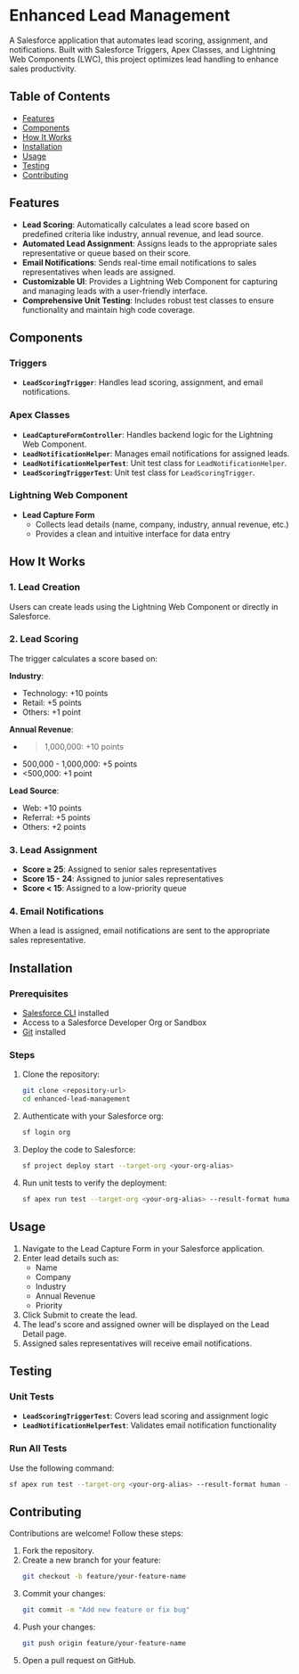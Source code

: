 # Enhanced Lead Management

A Salesforce application that automates lead scoring, assignment, and notifications. Built with Salesforce Triggers, Apex Classes, and Lightning Web Components (LWC), this project optimizes lead handling to enhance sales productivity.

## Table of Contents

* [Features](#features)
* [Components](#components)
* [How It Works](#how-it-works)
* [Installation](#installation)
* [Usage](#usage)
* [Testing](#testing)
* [Contributing](#contributing)

## Features

* **Lead Scoring**: Automatically calculates a lead score based on predefined criteria like industry, annual revenue, and lead source.
* **Automated Lead Assignment**: Assigns leads to the appropriate sales representative or queue based on their score.
* **Email Notifications**: Sends real-time email notifications to sales representatives when leads are assigned.
* **Customizable UI**: Provides a Lightning Web Component for capturing and managing leads with a user-friendly interface.
* **Comprehensive Unit Testing**: Includes robust test classes to ensure functionality and maintain high code coverage.

## Components

### Triggers
* **`LeadScoringTrigger`**: Handles lead scoring, assignment, and email notifications.

### Apex Classes
* **`LeadCaptureFormController`**: Handles backend logic for the Lightning Web Component.
* **`LeadNotificationHelper`**: Manages email notifications for assigned leads.
* **`LeadNotificationHelperTest`**: Unit test class for `LeadNotificationHelper`.
* **`LeadScoringTriggerTest`**: Unit test class for `LeadScoringTrigger`.

### Lightning Web Component
* **Lead Capture Form**
  * Collects lead details (name, company, industry, annual revenue, etc.)
  * Provides a clean and intuitive interface for data entry

## How It Works

### 1. Lead Creation
Users can create leads using the Lightning Web Component or directly in Salesforce.

### 2. Lead Scoring
The trigger calculates a score based on:

**Industry**:
* Technology: +10 points
* Retail: +5 points
* Others: +1 point

**Annual Revenue**:
* >1,000,000: +10 points
* 500,000 - 1,000,000: +5 points
* <500,000: +1 point

**Lead Source**:
* Web: +10 points
* Referral: +5 points
* Others: +2 points

### 3. Lead Assignment
* **Score ≥ 25**: Assigned to senior sales representatives
* **Score 15 - 24**: Assigned to junior sales representatives
* **Score < 15**: Assigned to a low-priority queue

### 4. Email Notifications
When a lead is assigned, email notifications are sent to the appropriate sales representative.

## Installation

### Prerequisites
* [Salesforce CLI](https://developer.salesforce.com/tools/sfdxcli) installed
* Access to a Salesforce Developer Org or Sandbox
* [Git](https://git-scm.com/) installed

### Steps

1. Clone the repository:
   ```bash
   git clone <repository-url>
   cd enhanced-lead-management
   ```

2. Authenticate with your Salesforce org:
   ```bash
   sf login org
   ```

3. Deploy the code to Salesforce:
   ```bash
   sf project deploy start --target-org <your-org-alias>
   ```

4. Run unit tests to verify the deployment:
   ```bash
   sf apex run test --target-org <your-org-alias> --result-format human --code-coverage --synchronous
   ```

## Usage

1. Navigate to the Lead Capture Form in your Salesforce application.
2. Enter lead details such as:
   * Name
   * Company
   * Industry
   * Annual Revenue
   * Priority
3. Click Submit to create the lead.
4. The lead's score and assigned owner will be displayed on the Lead Detail page.
5. Assigned sales representatives will receive email notifications.

## Testing

### Unit Tests
* **`LeadScoringTriggerTest`**: Covers lead scoring and assignment logic
* **`LeadNotificationHelperTest`**: Validates email notification functionality

### Run All Tests
Use the following command:
```bash
sf apex run test --target-org <your-org-alias> --result-format human --code-coverage --synchronous
```

## Contributing

Contributions are welcome! Follow these steps:

1. Fork the repository.
2. Create a new branch for your feature:
   ```bash
   git checkout -b feature/your-feature-name
   ```
3. Commit your changes:
   ```bash
   git commit -m "Add new feature or fix bug"
   ```
4. Push your changes:
   ```bash
   git push origin feature/your-feature-name
   ```
5. Open a pull request on GitHub.